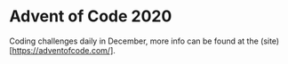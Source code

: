 # Advent of Code 2020
Coding challenges daily in December, more info can be found at the (site)[https://adventofcode.com/].
